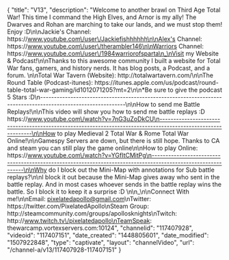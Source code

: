 {
    "title": "V13",
    "description": "Welcome to another brawl on Third Age Total War!  This time I command the High Elves, and Arnor is my ally!  The Dwarves and Rohan are marching to take our lands, and we must stop them!  Enjoy :D\n\nJackie's Channel: https:\/\/www.youtube.com\/user\/Jackiefishhhhhh\n\nAlex's Channel: https:\/\/www.youtube.com\/user\/therambler146\n\nWarriors Channel: https:\/\/www.youtube.com\/user\/1984warriorofsparta\n_\nVisit my Website & Podcast!\n\nThanks to this awesome community I built a website for Total War fans, gamers, and history nerds.  It has blog posts, a Podcast, and a forum.  \n\nTotal War Tavern (Website): http:\/\/totalwartavern.com\/\n\nThe Round Table (Podcast-itunes): https:\/\/itunes.apple.com\/us\/podcast\/round-table-total-war-gaming\/id1012071205?mt=2\n\n*Be sure to give the podcast 5 Stars :D\n-------------------------------------------------------------------------------------------------------------\n\nHow to send me Battle Replays!\n\nThis video will show you how to send me battle replays :D https:\/\/www.youtube.com\/watch?v=7nG3uZoDkCU\n-------------------------------------------------------------------------------------------------------------\n\nHow to play Medieval 2 Total War & Rome Total War Online!\n\nGamespy Servers are down, but there is still hope.  Thanks to CA and steam you can still play the game online\n\nHow to play Online: https:\/\/www.youtube.com\/watch?v=YGfItCMitPg\n-------------------------------------------------------------------------------------------------------------\n\nWhy do I block out the Mini-Map with annotations for Sub battle replays?\n\nI block it out because the Mini-Map gives away who sent in the battle replay.  And in most cases whoever sends in the battle replay wins the battle.  So I block it to keep it a surprise :D  \n\n_\n\nConnect With me!\n\nEmail: pixelatedapollo@gmail.com\nTwitter: https:\/\/twitter.com\/PixelatedApollo\nSteam Group:  http:\/\/steamcommunity.com\/groups\/apollosknights\nTwitch: http:\/\/www.twitch.tv\/pixelatedapollo\nTeamSpeak: thewarcamp.vortexservers.com:10124",
    "channelid": "117407928",
    "videoid": "117407151",
    "date_created": "1448805601",
    "date_modified": "1507922848",
    "type": "captivate",
    "layout": "channelVideo",
    "url": "\/channel-a\/v13\/117407928-117407151"
}